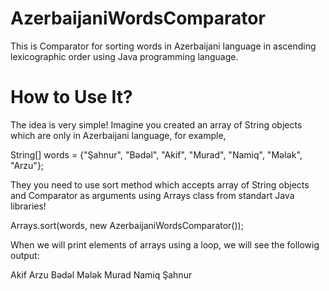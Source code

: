 # AzerbaijaniWordsComparator
This is Comparator for sorting words in Azerbaijani language in ascending lexicographic order using Java programming language.
# How to Use It?
The idea is very simple! Imagine you created an array of String objects which are only in Azerbaijani language, for example,

String[] words = {"Şahnur", "Bədəl", "Akif", "Murad", "Namiq", "Mələk", "Arzu"};

They you need to use sort method which accepts array of String objects and Comparator as arguments using Arrays class from standart Java libraries!

Arrays.sort(words, new AzerbaijaniWordsComparator());

When we will print elements of arrays using a loop, we will see the followig output:

Akif
Arzu
Bədəl
Mələk
Murad
Namiq
Şahnur
        
